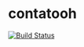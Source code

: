 # contatooh

[![Build Status](https://travis-ci.org/angelobms/contatooh.svg?branch=master)](https://travis-ci.org/angelobms/contatooh)
